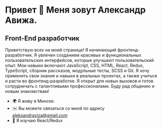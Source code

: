Привет 👋 Меня зовут Александр Авижа.
=====================================

Front-End разработчик
---------------------

Приветствую всех на моей странице! Я начинающий фронтенд-разработчик. Я увлечен созданием красивых и функциональных пользовательских интерфейсов, которые улучшают пользовательский опыт. Мои навыки включают JavaScript, CSS, HTML, React, Redux, TypeScript, сборник рассказов, модульные тесты, SCSS и Git. Я хочу применить свои знания и навыки в реальных проектах, а также учиться и расти во фронтенд-разработке. Я открыт для новых вызовов и готов сотрудничать с талантливыми профессионалами. Буду рад общению и новым знакомствам!

* 🌍 Я живу в Минске.
* ✉️ Вы можете связаться со мной по адресу [aleksandraviza@gmail.com](mailto:aleksandraviza@gmail.com)[](mailto:aleksandraviza@gmail.com)
* 🧠 Я изучаю React/Redux

